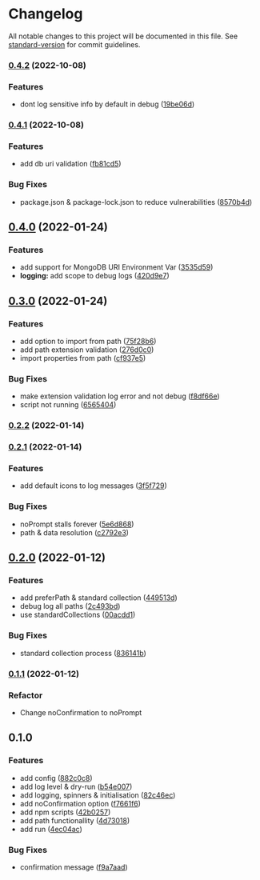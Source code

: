 # Changelog

All notable changes to this project will be documented in this file. See [standard-version](https://github.com/conventional-changelog/standard-version) for commit guidelines.

### [0.4.2](https://github.com/pcoffline/reset-db/compare/v0.4.1...v0.4.2) (2022-10-08)


### Features

* dont log sensitive info by default in debug ([19be06d](https://github.com/pcoffline/reset-db/commit/19be06d89d39049693970f57b2f615037f1b7b64))

### [0.4.1](https://github.com/pcoffline/reset-db/compare/v0.4.0...v0.4.1) (2022-10-08)


### Features

* add db uri validation ([fb81cd5](https://github.com/pcoffline/reset-db/commit/fb81cd59bf81d088db6d0e257fe4b59d3a1d6b03))


### Bug Fixes

* package.json & package-lock.json to reduce vulnerabilities ([8570b4d](https://github.com/pcoffline/reset-db/commit/8570b4d89f6fb2147a4f876c7635032433ad8825))

## [0.4.0](https://github.com/PCOffline/reset-db/compare/v0.3.0...v0.4.0) (2022-01-24)


### Features

* add support for MongoDB URI Environment Var ([3535d59](https://github.com/PCOffline/reset-db/commit/3535d599696b155e637dad88c93401af97a79b12))
* **logging:** add scope to debug logs ([420d9e7](https://github.com/PCOffline/reset-db/commit/420d9e70eab01e1619e08dd7daad894260a7c4f1))

## [0.3.0](https://github.com/PCOffline/reset-db/compare/v0.2.2...v0.3.0) (2022-01-24)


### Features

* add option to import from path ([75f28b6](https://github.com/PCOffline/reset-db/commit/75f28b6ebe897f53fa52c7cc9c4ffedab7be8a62))
* add path extension validation ([276d0c0](https://github.com/PCOffline/reset-db/commit/276d0c005419bd2407dc6e612ff705fa816e5ee3))
* import properties from path ([cf937e5](https://github.com/PCOffline/reset-db/commit/cf937e577ad2a993abcdc14704f0993abe725051))


### Bug Fixes

* make extension validation log error and not debug ([f8df66e](https://github.com/PCOffline/reset-db/commit/f8df66e5ea2db25f9e5f575cee3ccc1b08c55a35))
* script not running ([6565404](https://github.com/PCOffline/reset-db/commit/656540437bbc117a40266d1932fca1db327ff26f))

### [0.2.2](https://github.com/PCOffline/reset-db/compare/v0.2.1...v0.2.2) (2022-01-14)

### [0.2.1](https://github.com/PCOffline/reset-db/compare/v0.2.0...v0.2.1) (2022-01-14)


### Features

* add default icons to log messages ([3f5f729](https://github.com/PCOffline/reset-db/commit/3f5f7290232c964af456e97fe1e2a74db776ca59))


### Bug Fixes

* noPrompt stalls forever ([5e6d868](https://github.com/PCOffline/reset-db/commit/5e6d868ed1e6dd5d73cdf9557a44436c400cc86d))
* path & data resolution ([c2792e3](https://github.com/PCOffline/reset-db/commit/c2792e391695011ab867a3686412f6533e92c8e5))

## [0.2.0](https://github.com/PCOffline/reset-db/compare/v0.1.1...v0.2.0) (2022-01-12)

### Features

* add preferPath & standard collection ([449513d](https://github.com/PCOffline/reset-db/commit/449513d257bf6c8979a50619fd9c57225fc84780))
* debug log all paths ([2c493bd](https://github.com/PCOffline/reset-db/commit/2c493bd602c5d465eccca774171a2edeb2d39842))
* use standardCollections ([00acdd1](https://github.com/PCOffline/reset-db/commit/00acdd19de803de9205f9936f3f2d23cf8b0aa34))


### Bug Fixes

* standard collection process ([836141b](https://github.com/PCOffline/reset-db/commit/836141bea70b7a8768207d711d0e2fe50bb93855))

### [0.1.1](https://github.com/PCOffline/reset-db/compare/v0.1.0...v0.1.1) (2022-01-12)

### Refactor

* Change noConfirmation to noPrompt

## 0.1.0
### Features

* add config ([882c0c8](https://github.com/PCOffline/reset-db/commit/882c0c812f5b034fa618a09df08849f2bc3e372c))
* add log level & dry-run ([b54e007](https://github.com/PCOffline/reset-db/commit/b54e007998b9ac963237a7d1e929db9206becdee))
* add logging, spinners & initialisation ([82c46ec](https://github.com/PCOffline/reset-db/commit/82c46ec392363449faff6bba8446e3f31aff9c14))
* add noConfirmation option ([f7661f6](https://github.com/PCOffline/reset-db/commit/f7661f66a1bc2851f872f5b7ae785b6513470d3d))
* add npm scripts ([42b0257](https://github.com/PCOffline/reset-db/commit/42b0257794971eaa11abd173d5a2a1aae2eb5eb9))
* add path functionallity ([4d73018](https://github.com/PCOffline/reset-db/commit/4d73018298751391b888977507f06d6b674d5eaf))
* add run ([4ec04ac](https://github.com/PCOffline/reset-db/commit/4ec04ac816adf74186c514a83400dd8166b1826b))


### Bug Fixes

* confirmation message ([f9a7aad](https://github.com/PCOffline/reset-db/commit/f9a7aad9de8e8629eca19b08545fd67d484245ba))
